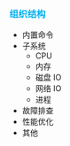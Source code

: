 ### <font color=#00b0f0>组织结构</font>

- 内置命令
- 子系统
    - CPU
    - 内存
    - 磁盘 IO
    - 网络 IO
    - 进程
- 故障排查
- 性能优化
- 其他
